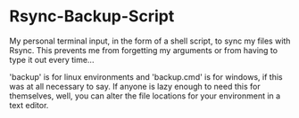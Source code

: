 # Rsync-Backup-Script
My personal terminal input, in the form of a shell script, to sync my files with Rsync. This prevents me from forgetting my arguments or from having to type it out every time...

'backup' is for linux environments and 'backup.cmd' is for windows, if this was at all necessary to say. If anyone is lazy enough to need this for themselves, well, you can alter the file locations for your environment in a text editor.